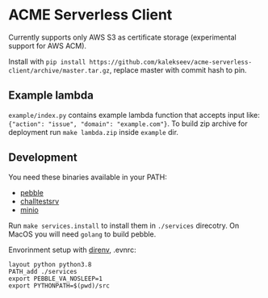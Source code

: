 # ACME Serverless Client

Currently supports only AWS S3 as certificate storage (experimental support for AWS ACM).

Install with `pip install https://github.com/kalekseev/acme-serverless-client/archive/master.tar.gz`,
replace master with commit hash to pin.

## Example lambda

`example/index.py` contains example lambda function that accepts input like: `{"action": "issue", "domain": "example.com"}`.
To build zip archive for deployment run `make lambda.zip` inside `example` dir.

## Development

You need these binaries available in your PATH:

 - [pebble](https://github.com/letsencrypt/pebble/releases)
 - [challtestsrv](https://github.com/letsencrypt/pebble/releases)
 - [minio](https://min.io/download)

Run `make services.install` to install them in `./services` direcotry.
On MacOS you will need `golang` to build pebble.

Envorinment setup with [direnv](https://direnv.net/), .evnrc:

```
layout python python3.8
PATH_add ./services
export PEBBLE_VA_NOSLEEP=1
export PYTHONPATH=$(pwd)/src
```
